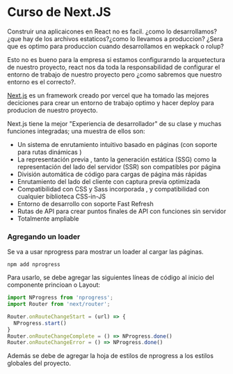 # Curso de Next.JS

Construir una aplicaicones en React no es facil. ¿como lo desarrollamos? ¿que hay de los archivos estaticos?¿como lo llevamos a produccion? ¿Sera que es optimo para produccion cuando desarrollamos en wepkack o rolup?

Esto no es bueno para la empresa si estamos configurarndo la arquetectura de nuestro proyecto, react nos da toda la responsabilidad de configurar el entorno de trabajo de nuestro proyecto pero ¿como sabremos que nuestro entorno es el correcto?.

[Next.js](https://nextjs.org/ "Next.js") es un framework creado por vercel que ha tomado las mejores deciciones para crear un entorno de trabajo optimo y hacer deploy para producion de nuestro proyecto.

Next.js tiene la mejor "Experiencia de desarrollador" de su clase y muchas funciones integradas; una muestra de ellos son:

- Un sistema de enrutamiento intuitivo basado en páginas (con soporte para rutas dinámicas )
- La representación previa , tanto la generación estática (SSG) como la representación del lado del servidor (SSR) son compatibles por página
- División automática de código para cargas de página más rápidas
- Enrutamiento del lado del cliente con captura previa optimizada
- Compatibilidad con CSS y Sass incorporada , y compatibilidad con cualquier biblioteca CSS-in-JS
- Entorno de desarrollo con soporte Fast Refresh
- Rutas de API para crear puntos finales de API con funciones sin servidor
- Totalmente ampliable

### Agregando un loader

Se va a usar nprogress para mostrar un loader al cargar las páginas.

`npm add nprogress`

Para usarlo, se debe agregar las siguientes líneas de código al inicio del componente princioan o Layout:

```JavaScript
import NProgress from 'nprogress';
import Router from 'next/router';

Router.onRouteChangeStart = (url) => {
  NProgress.start()
}
Router.onRouteChangeComplete = () => NProgress.done()
Router.onRouteChangeError = () => NProgress.done()
```

Además se debe de agregar la hoja de estilos de nprogress a los estilos globales del proyecto.